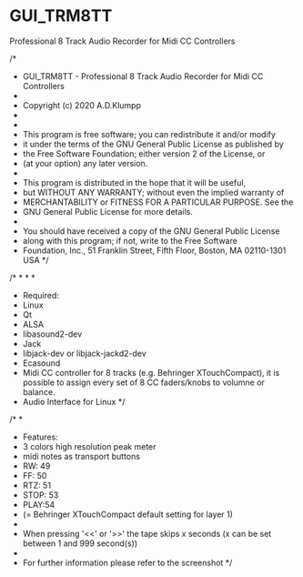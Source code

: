 # GUI_TRM8TT
Professional 8 Track Audio Recorder for Midi CC Controllers


/*
 * GUI_TRM8TT - Professional 8 Track Audio Recorder for Midi CC Controllers
 *
 * Copyright (c) 2020 A.D.Klumpp
 *
 *
 *  This program is free software; you can redistribute it and/or modify
 *  it under the terms of the GNU General Public License as published by
 *  the Free Software Foundation; either version 2 of the License, or
 *  (at your option) any later version.
 *
 *  This program is distributed in the hope that it will be useful,
 *  but WITHOUT ANY WARRANTY; without even the implied warranty of
 *  MERCHANTABILITY or FITNESS FOR A PARTICULAR PURPOSE.  See the
 *  GNU General Public License for more details.
 *
 *  You should have received a copy of the GNU General Public License
 *  along with this program; if not, write to the Free Software
 *  Foundation, Inc., 51 Franklin Street, Fifth Floor, Boston, MA  02110-1301  USA
 */
 
/* 
* 
* 
* 

* Required:
* Linux
* Qt 
* ALSA
* libasound2-dev
* Jack
* libjack-dev or libjack-jackd2-dev
* Ecasound 
* Midi CC controller for 8 tracks (e.g. Behringer XTouchCompact), it is possible to assign every set of 8 CC faders/knobs to  volumne or balance.
* Audio Interface for Linux 
*/


/*
*
* Features:
* 3 colors high resolution peak meter  
* midi notes as transport buttons 
* RW: 49
* FF: 50
* RTZ: 51
* STOP: 53
* PLAY:54
* (= Behringer XTouchCompact default setting for layer 1)
*
*  When pressing '<<' or '>>' the tape skips x seconds (x can be set between 1 and 999 second(s))
*
* For further information please refer to the screenshot
*/









